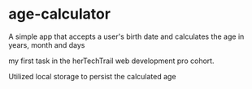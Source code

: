 # age-calculator
A simple app that accepts a user's birth date and calculates the age in years, month and days

my first task in the herTechTrail web development pro cohort.

Utilized local storage to persist the calculated age
